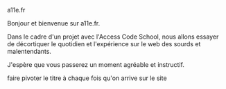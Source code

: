 a11e.fr

Bonjour et bienvenue sur a11e.fr. 

Dans le cadre d'un projet avec l'Access Code School, nous allons essayer de décortiquer le quotidien et l'expérience sur le web des sourds et malentendants.

J'espère que vous passerez un moment agréable et instructif.


faire pivoter le titre à chaque fois qu'on arrive sur le site